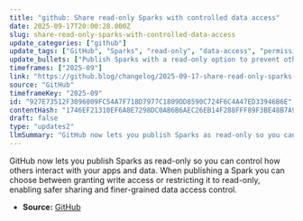 ```yaml
---
title: "github: Share read-only Sparks with controlled data access"
date: 2025-09-17T20:00:28.000Z
slug: share-read-only-sparks-with-controlled-data-access
update_categories: ["github"]
update_tags: ["GitHub", "Sparks", "read-only", "data-access", "permissions", "changelog"]
update_bullets: ["Publish Sparks with a read-only option to prevent others from modifying app state or underlying data.", "Choose access level at publish time: write-access or read-only sharing.", "Enables safer collaboration and wider sharing without exposing edit permissions.", "Helps protect sensitive data and maintain app integrity while allowing viewers to inspect functionality.", "Announced on the GitHub Blog changelog."]
timeframes: ["2025-09"]
link: "https://github.blog/changelog/2025-09-17-share-read-only-sparks-with-controlled-data-access"
source: "GitHub"
timeframeKey: "2025-09"
id: "927E73512F3096009FC54A7F718D7977C1809DD8590C724F6C4A47ED33946B6E"
contentHash: "1746EF21310EF6A8E7298DC0AB6B6AEC26EB14F288FFF89F3BE48B7A9F864FA4"
draft: false
type: "updates2"
llmSummary: "GitHub now lets you publish Sparks as read-only so you can control how others interact with your apps and data. When publishing a Spark you can choose between granting write access or restricting it to read-only, enabling safer sharing and finer-grained data access control."
---
```


GitHub now lets you publish Sparks as read-only so you can control how others interact with your apps and data. When publishing a Spark you can choose between granting write access or restricting it to read-only, enabling safer sharing and finer-grained data access control.

- **Source:** [GitHub](https://github.blog/changelog/2025-09-17-share-read-only-sparks-with-controlled-data-access)
